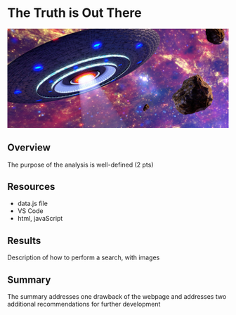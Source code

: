 # The Truth is Out There
![image](images/ufo.png)
## Overview
The purpose of the analysis is well-defined (2 pts)

## Resources
- data.js file
- VS Code
- html, javaScript

## Results
Description of how to perform a search, with images

## Summary
The summary addresses one drawback of the webpage
and addresses two additional recommendations for further development

